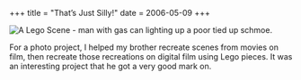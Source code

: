 +++
title = "That’s Just Silly!"
date = 2006-05-09
+++

![A Lego Scene - man with gas can lighting up a poor tied up schmoe.](/photos/ThatsJustSilly.jpg)

For a photo project, I helped my brother recreate scenes from movies on film, then recreate those recreations on digital film using Lego pieces. It was an interesting project that he got a very good mark on.
